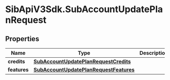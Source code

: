 # SibApiV3Sdk.SubAccountUpdatePlanRequest

## Properties
Name | Type | Description | Notes
------------ | ------------- | ------------- | -------------
**credits** | [**SubAccountUpdatePlanRequestCredits**](SubAccountUpdatePlanRequestCredits.md) |  | [optional] 
**features** | [**SubAccountUpdatePlanRequestFeatures**](SubAccountUpdatePlanRequestFeatures.md) |  | [optional] 


